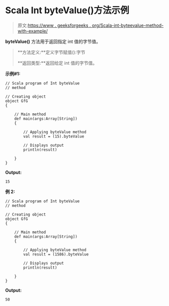 # Scala Int byteValue()方法示例

> 原文:[https://www . geeksforgeeks . org/Scala-int-byteevalue-method-with-example/](https://www.geeksforgeeks.org/scala-int-bytevalue-method-with-example/)

**byteValue()** 方法用于返回指定 int 值的字节值。

> **方法定义:**定义字节赋值():字节
> 
> **返回类型:**返回给定 int 值的字节值。

**示例#1:**

```
// Scala program of Int byteValue
// method 

// Creating object 
object GfG 
{  

    // Main method 
    def main(args:Array[String]) 
    { 

        // Applying byteValue method 
        val result = (15).byteValue

        // Displays output 
        println(result) 

    } 
} 
```

**Output:**

```
15

```

**例 2:**

```
// Scala program of Int byteValue
// method 

// Creating object 
object GfG 
{  

    // Main method 
    def main(args:Array[String]) 
    { 

        // Applying byteValue method 
        val result = (1586).byteValue

        // Displays output 
        println(result) 

    } 
}  
```

**Output:**

```
50

```